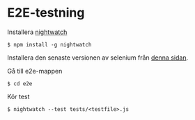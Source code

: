 # E2E-testning

Installera [nightwatch](http://nightwatchjs.org/)

    $ npm install -g nightwatch
    
Installera den senaste versionen av selenium från [denna sidan](http://selenium-release.storage.googleapis.com/index.html).

Gå till e2e-mappen
    
    $ cd e2e
    
Kör test

    $ nightwatch --test tests/<testfile>.js
